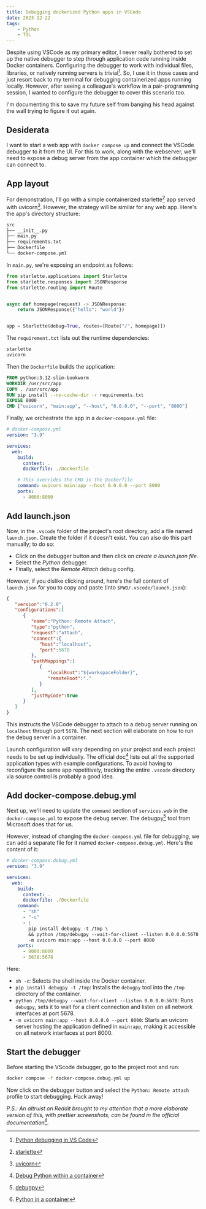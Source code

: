 ```yaml
---
title: Debugging dockerized Python apps in VSCode
date: 2023-12-22
tags:
    - Python
    - TIL
---
```


Despite using VSCode as my primary editor, I never really bothered to set up the native
debugger to step through application code running inside Docker containers. Configuring the
debugger to work with individual files, libraries, or natively running servers is
trivial[^1]. So, I use it in those cases and just resort back to my terminal for debugging
containerized apps running locally. However, after seeing a colleague's workflow in a
pair-programming session, I wanted to configure the debugger to cover this scenario too.

I'm documenting this to save my future self from banging his head against the wall trying to
figure it out again.

## Desiderata

I want to start a web app with `docker compose up` and connect the VSCode debugger to it
from the UI. For this to work, along with the webserver, we'll need to expose a debug server
from the app container which the debugger can connect to.

## App layout

For demonstration, I'll go with a simple containerized starlette[^2] app served with
uvicorn[^3]. However, the strategy will be similar for any web app. Here's the app's
directory structure:

```txt
src
├── __init__.py
├── main.py
├── requirements.txt
├── Dockerfile
└── docker-compose.yml
```

In `main.py`, we're exposing an endpoint as follows:

```py
from starlette.applications import Starlette
from starlette.responses import JSONResponse
from starlette.routing import Route


async def homepage(request) -> JSONResponse:
    return JSONResponse({"hello": "world"})


app = Starlette(debug=True, routes=[Route("/", homepage)])
```

The `requirement.txt` lists out the runtime dependencies:

```txt
starlette
uvicorn
```

Then the `Dockerfile` builds the application:

```dockerfile
FROM python:3.12-slim-bookworm
WORKDIR /usr/src/app
COPY . /usr/src/app
RUN pip install --no-cache-dir -r requirements.txt
EXPOSE 8000
CMD ["uvicorn", "main:app", "--host", "0.0.0.0", "--port", "8000"]
```

Finally, we orchestrate the app in a `docker-compose.yml` file:

```yml
# docker-compose.yml
version: "3.9"

services:
  web:
    build:
      context: .
      dockerfile: ./Dockerfile

    # This overrides the CMD in the Dockerfile
    command: uvicorn main:app --host 0.0.0.0 --port 8000
    ports:
      - 8000:8000
```

## Add launch.json

Now, in the `.vscode` folder of the project's root directory, add a file named
`launch.json`. Create the folder if it doesn't exist. You can also do this part manually; to
do so:

-   Click on the debugger button and then click on _create a launch.json file_.
-   Select the _Python_ debugger.
-   Finally, select the _Remote Attach_ debug config.

However, if you dislike clicking around, here's the full content of `launch.json` for you to
copy and paste (into `$PWD/.vscode/launch.json`):

```json
{
   "version":"0.2.0",
   "configurations":[
      {
         "name":"Python: Remote Attach",
         "type":"python",
         "request":"attach",
         "connect":{
            "host":"localhost",
            "port":5678
         },
         "pathMappings":[
            {
               "localRoot":"${workspaceFolder}",
               "remoteRoot":"."
            }
         ],
         "justMyCode":true
      }
   ]
}
```

This instructs the VSCode debugger to attach to a debug server running on `localhost`
through port `5678`. The next section will elaborate on how to run the debug server in a
container.

Launch configuration will vary depending on your project and each project needs to be set up
individually. The official doc[^4] lists out all the supported application types with
example configurations. To avoid having to reconfigure the same app repetitively, tracking
the entire `.vscode` directory via source control is probably a good idea.

## Add docker-compose.debug.yml

Next up, we'll need to update the `command` section of `services.web` in the
`docker-compose.yml` to expose the debug server. The debugpy[^5] tool from Microsoft does
that for us.

However, instead of changing the `docker-compose.yml` file for debugging, we can add a
separate file for it named `docker-compose.debug.yml`. Here's the content of it:

```yml
# docker-compose.debug.yml
version: "3.9"

services:
  web:
    build:
      context: .
      dockerfile: ./Dockerfile
    command:
      - "sh"
      - "-c"
      - |
        pip install debugpy -t /tmp \
        && python /tmp/debugpy --wait-for-client --listen 0.0.0.0:5678 \
        -m uvicorn main:app --host 0.0.0.0 --port 8000
    ports:
      - 8000:8000
      - 5678:5678
```

Here:

-   `sh -c`: Selects the shell inside the Docker container.
-   `pip install debugpy -t /tmp`: Installs the `debugpy` tool into the `/tmp` directory of
    the container.
-   `python /tmp/debugpy --wait-for-client --listen 0.0.0.0:5678`: Runs `debugpy`, sets it
    to wait for a client connection and listen on all network interfaces at port 5678.
-   `-m uvicorn main:app --host 0.0.0.0 --port 8000`: Starts an uvicorn server hosting the
    application defined in `main:app`, making it accessible on all network interfaces at
    port 8000.

## Start the debugger

Before starting the VScode debugger, go to the project root and run:

```sh
docker compose -f docker-compose.debug.yml up
```

Now click on the debugger button and select the `Python: Remote attach` profile to start
debugging. Hack away!

_P.S.: An altruist on Reddit brought to my attention that a more elaborate version of this,
with prettier screenshots, can be found in the official documentation[^6]._

[^1]:
    [Python debugging in VS Code](https://code.visualstudio.com/docs/python/debugging#_debugging-by-attaching-over-a-network-connection)

[^2]: [starlette](https://www.starlette.io/)
[^3]: [uvicorn](https://www.uvicorn.org/)
[^4]:
    [Debug Python within a container](https://code.visualstudio.com/docs/containers/debug-python)

[^5]: [debugpy](https://github.com/microsoft/debugpy/tree/main/src/debugpy)
[^6]:
    [Python in a container](https://code.visualstudio.com/docs/containers/quickstart-python)
